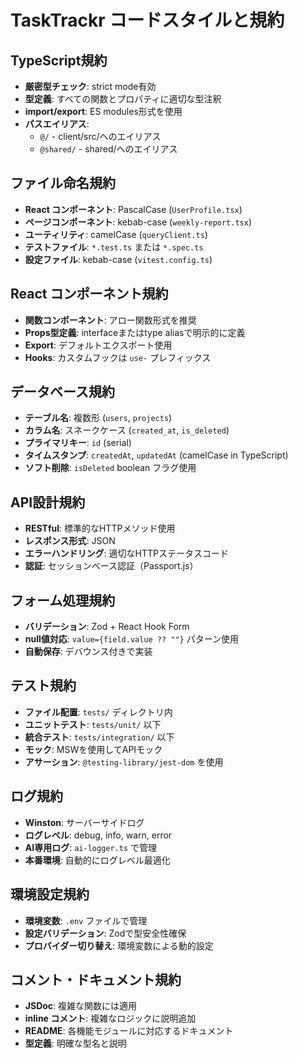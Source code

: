 # TaskTrackr コードスタイルと規約

## TypeScript規約
- **厳密型チェック**: strict mode有効
- **型定義**: すべての関数とプロパティに適切な型注釈
- **import/export**: ES modules形式を使用
- **パスエイリアス**: 
  - `@/` - client/src/へのエイリアス
  - `@shared/` - shared/へのエイリアス

## ファイル命名規約
- **React コンポーネント**: PascalCase (`UserProfile.tsx`)
- **ページコンポーネント**: kebab-case (`weekly-report.tsx`)
- **ユーティリティ**: camelCase (`queryClient.ts`)
- **テストファイル**: `*.test.ts` または `*.spec.ts`
- **設定ファイル**: kebab-case (`vitest.config.ts`)

## React コンポーネント規約
- **関数コンポーネント**: アロー関数形式を推奨
- **Props型定義**: interfaceまたはtype aliasで明示的に定義
- **Export**: デフォルトエクスポート使用
- **Hooks**: カスタムフックは `use-` プレフィックス

## データベース規約
- **テーブル名**: 複数形 (`users`, `projects`)
- **カラム名**: スネークケース (`created_at`, `is_deleted`)
- **プライマリキー**: `id` (serial)
- **タイムスタンプ**: `createdAt`, `updatedAt` (camelCase in TypeScript)
- **ソフト削除**: `isDeleted` boolean フラグ使用

## API設計規約
- **RESTful**: 標準的なHTTPメソッド使用
- **レスポンス形式**: JSON
- **エラーハンドリング**: 適切なHTTPステータスコード
- **認証**: セッションベース認証（Passport.js）

## フォーム処理規約
- **バリデーション**: Zod + React Hook Form
- **null値対応**: `value={field.value ?? ""}` パターン使用
- **自動保存**: デバウンス付きで実装

## テスト規約
- **ファイル配置**: `tests/` ディレクトリ内
- **ユニットテスト**: `tests/unit/` 以下
- **統合テスト**: `tests/integration/` 以下
- **モック**: MSWを使用してAPIモック
- **アサーション**: `@testing-library/jest-dom` を使用

## ログ規約
- **Winston**: サーバーサイドログ
- **ログレベル**: debug, info, warn, error
- **AI専用ログ**: `ai-logger.ts` で管理
- **本番環境**: 自動的にログレベル最適化

## 環境設定規約
- **環境変数**: `.env` ファイルで管理
- **設定バリデーション**: Zodで型安全性確保
- **プロバイダー切り替え**: 環境変数による動的設定

## コメント・ドキュメント規約
- **JSDoc**: 複雑な関数には適用
- **inline コメント**: 複雑なロジックに説明追加
- **README**: 各機能モジュールに対応するドキュメント
- **型定義**: 明確な型名と説明